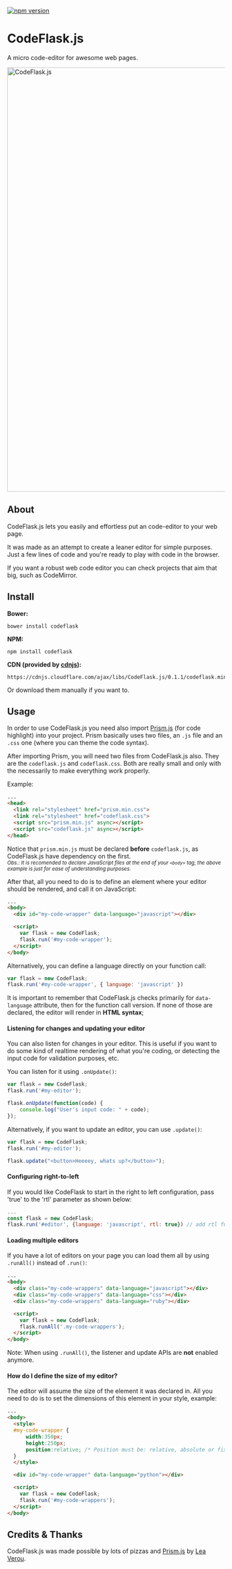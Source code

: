[![npm version](https://badge.fury.io/js/codeflask.svg)](https://www.npmjs.com/package/codeflask)

# CodeFlask.js
A micro code-editor for awesome web pages.

<img width="983" alt="CodeFlask.js" src="https://cloud.githubusercontent.com/assets/1953194/9321840/ed0eb022-4541-11e5-9390-30f7dfff82e1.png">


## About

CodeFlask.js lets you easily and effortless put an code-editor to your web page.

It was made as an attempt to create a leaner editor for simple purposes. Just a few lines of code and you're ready to play with code in the browser.

If you want a robust web code editor you can check projects that aim that big, such as CodeMirror.

## Install


**Bower:**

```
bower install codeflask
```

**NPM:**

```
npm install codeflask
```

**CDN (provided by [cdnjs](https://github.com/cdnjs/cdnjs)):**
```
https://cdnjs.cloudflare.com/ajax/libs/CodeFlask.js/0.1.1/codeflask.min.js
```

Or download them manually if you want to.

## Usage

In order to use CodeFlask.js you need also import [Prism.js](https://github.com/PrismJS/prism) (for code highlight) into your project. Prism basically uses two files, an `.js` file and an `.css` one (where you can theme the code syntax).

After importing Prism, you will need two files from CodeFlask.js also. They are the `codeflask.js` and `codeflask.css`. Both are really small and only with the necessarily to make everything work properly.

Example:

```html
...
<head>
  <link rel="stylesheet" href="prism.min.css">
  <link rel="stylesheet" href="codeflask.css">
  <script src="prism.min.js" async></script>
  <script src="codeflask.js" async></script>
</head>
```

Notice that `prism.min.js` must be declared **before** `codeflask.js`, as CodeFlask.js have dependency on the first.<br>
<sup>*Obs.: It is recomended to declare JavaScript files at the end of your `<body>` tag, the above example is just for ease of understanding purposes.*</sup>

After that, all you need to do is to define an element where your editor should be rendered, and call it on JavaScript:

```html
...
<body>
  <div id="my-code-wrapper" data-language="javascript"></div>

  <script>
    var flask = new CodeFlask;
    flask.run('#my-code-wrapper');
  </script>
</body>
```

Alternatively, you can define a language directly on your function call:

```javascript
var flask = new CodeFlask;
flask.run('#my-code-wrapper', { language: 'javascript' })
```

 It is important to remember that CodeFlask.js checks primarily for `data-language` attribute, then for the function call version. If none of those are declared, the editor will render in **HTML syntax**;

#### Listening for changes and updating your editor

You can also listen for changes in your editor. This is useful if you want to do some kind of realtime rendering of what you're coding, or detecting the input code for validation purposes, etc.

You can listen for it using `.onUpdate()`:

```javascript
var flask = new CodeFlask;
flask.run('#my-editor');

flask.onUpdate(function(code) {
    console.log("User's input code: " + code);
});
```

Alternatively, if you want to update an editor, you can use `.update()`:

```javascript
var flask = new CodeFlask;
flask.run('#my-editor');

flask.update("<button>Heeeey, whats up?</button>");
```

#### Configuring right-to-left

If you would like CodeFlask to start in the right to left configuration, pass 'true' to the 'rtl' parameter as shown below:

```javascript
...
const flask = new CodeFlask;
flask.run('#editor', {language: 'javascript', rtl: true}) // add rtl functionality
```

#### Loading multiple editors

If you have a lot of editors on your page you can load them all by using `.runAll()` instead of `.run()`:

```html
...
<body>
  <div class="my-code-wrappers" data-language="javascript"></div>
  <div class="my-code-wrappers" data-language="css"></div>
  <div class="my-code-wrappers" data-language="ruby"></div>

  <script>
    var flask = new CodeFlask;
    flask.runAll('.my-code-wrappers');
  </script>
</body>
```

Note: When using `.runAll()`, the listener and update APIs are **not** enabled anymore.

#### How do I define the size of my editor?

The editor will assume the size of the element it was declared in. All you need to do is to set the dimensions of this element in your style, example:

```html
...
<body>
  <style>
  #my-code-wrapper {
      width:350px;
      height:250px;
      position:relative; /* Position must be: relative, absolute or fixed */
  }
  </style>

  <div id="my-code-wrapper" data-language="python"></div>

  <script>
    var flask = new CodeFlask;
    flask.run('#my-code-wrappers');
  </script>
</body>
```

## Credits & Thanks

CodeFlask.js was made possible by lots of pizzas and [Prism.js](https://github.com/PrismJS/prism) by [Lea Verou](http://lea.verou.me/).
